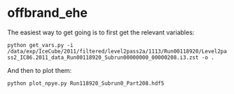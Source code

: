 # offbrand_ehe

The easiest way to get going is to first get the relevant variables:

`python get_vars.py -i /data/exp/IceCube/2011/filtered/level2pass2a/1113/Run00118920/Level2pass2_IC86.2011_data_Run00118920_Subrun00000000_00000208.i3.zst -o .`

And then to plot them:

`python plot_npye.py Run118920_Subrun0_Part208.hdf5`